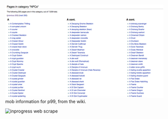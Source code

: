 ![npclinks](npclinks.png "npclinks")
mob information for p99, from the wiki.

![inprogress web scrape](mobinfo.gif "Web Scraping each link")
